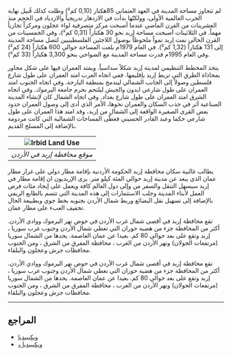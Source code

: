 لم تتجاوز مساحة المدينة في العهد العثماني 85هكتار (0,10 كم²) وظلت كذلك قُبيل نهاية الحرب العالمية الأولى، وولكنّها بدأت
في الازدهار تدريجياً والازدياد في الحجم منذ العشرينات من القرن الماضي عندما أصبحت مركز متصرفية لواء عجلون ومركزاً
تجارياً مهماً. في الثلاثينات أصبحت مساحة إربد نحو 30 هكتاراً (0,31 كم²)، وفي الخمسينات من القرن الحالي نمت إربد نمواً
ملحوظاً بوصول اللاجئين الفلسطينيين لتصل مساحة المدينة إلى 131 هكتاراً (1,32 كم²). في العام 1979م بلغت المساحة حوالي 600
هكتاراً (24 كم²) وفي العام 1995م قدرت مساحة المدينة مع الضواحي بنحو 3,300 هكتاراً (33 كم²).

يتخذ المخطط التنظيمي لمدينة إربد شكلاً سداسياً. ويمتد العمران فيها على شكل محاور بمحاذاة الطرق التي تربط إربد بإقليمها.
ففي اتجاه الغرب امتد العمران على طول شارع فلسطين وصولاً إلى الجانب الشمالي ليندمج بمنطقة البارحة. وفي اتجاه الجنوب امتد
العمران على طول شارعي ايدون والجيش ليلتحم بحرم جامعة اليرموك. وفي اتجاه الشرق امتد العمران على طول شارع بغداد. وفي اتجاه
الشمال كان لإنشاء المدينة الصناعية أثر في جذب السكان والعمران نحوها، الأمر الذي أدى إلى وصول العمران حدود بعض القرى
الصغيرة الواقعة إلى الشمال من إربد، وقد امتد هذا العمران على طول شارعي حكما وعبد القادر الحسيني فغطّى المساحات الشمالية
التي كانت مردومة بالإضافة إلى المسلخ القديم.

| ![Irbid Land Use](resource:assets/images/chapters/2-geography/lessons_images/irbid_map.jpg) |
|------------------------------------------------------------------------------------------------------------|
| *موقع محافظة إربد في الأردن*                                                                               |

يطالب غالبية سكان محافظة إربد الحكومة الأردنية بإقامة مطار دولي على غرار مطار عمان الذي يبعد عن مدينة إربد حوالي المئة
كيلو متر. يرى الإربديون ان إقامة مطار في إربد سيسهل التنقل والسفر من وإلى دول العالم كافة ويعمل على إيجاد مئات فرص العمل
لأبناء المدينة وجلب الاستثمارات إلى هذه المدينة التي تتسم بالطابع الريفي بالإضافة إلى تسهيل نقل البضائع وربط شمال الأردن
بجنوبه بخط جوي وبطبيعة الحال تخفيف العبء على مطار عمان.

تقع محافظة إربد في أقصى شمال غرب الأردن في حوض نهر اليرموك ووادي الأردن. أكثر من
المحافظة جزء من هضبة حوران التي تغطي شمال الأردن وجنوب غرب سوريا ، إربد وتقع على بعد حوالي 80 كم.
بعيدا عن عمان العاصمة. يحدها من الشمال سوريا (مرتفعات الجولان) ونهر الأردن
من الغرب ، محافظة المفرق من الشرق ، ومن الجنوب محافظات جرش وعجلون والبلقاء.

تقع محافظة إربد في أقصى شمال غرب الأردن في حوض نهر اليرموك ووادي الأردن. أكثر من المحافظة جزء من هضبة حوران التي تغطي
شمال الأردن وجنوب غرب سوريا ، إربد وتقع على بعد حوالي 80 كم. بعيدا عن عمان العاصمة. يحدها من الشمال سوريا (مرتفعات
الجولان) ونهر الأردن من الغرب ، محافظة المفرق من الشرق ، ومن الجنوب محافظات جرش وعجلون والبلقاء.

--------

## المراجع

* [ويكيبيديا](https://ar.wikipedia.org/wiki/Irbid)
* [ويكيبيديا ₂](https://ar.wikipedia.org/wiki/Irbid_Governorate)
